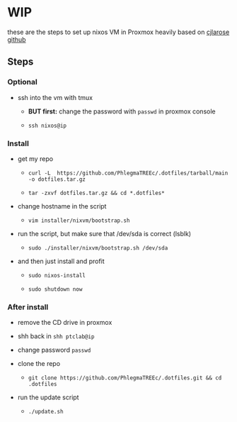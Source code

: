 # WIP
these are the steps to set up nixos VM in Proxmox
heavily based on [cjlarose github](https://github.com/cjlarose/nixos-dev-env/blob/3285f8f05d5f259c47e1ddab3bf4e0e18686ac27/README.md)

## Steps

### Optional
- ssh into the vm with tmux

  - **BUT first:** change the password with `passwd` in proxmox console

  - `ssh nixos@ip`

### Install

- get my repo

  - `curl -L  https://github.com/PhlegmaTREEc/.dotfiles/tarball/main -o dotfiles.tar.gz`

  - `tar -zxvf dotfiles.tar.gz && cd *.dotfiles*`

- change hostname in the script

  - ```vim installer/nixvm/bootstrap.sh```

- run the script, but make sure that /dev/sda is correct (lsblk)
  
  - `sudo ./installer/nixvm/bootstrap.sh /dev/sda`

- and then just install and profit

  - `sudo nixos-install`

  - `sudo shutdown now`

### After install

- remove the CD drive in proxmox

- shh back in `shh ptclab@ip`

- change password `passwd`

- clone the repo

  - `git clone https://github.com/PhlegmaTREEc/.dotfiles.git && cd .dotfiles`

- run the update script

  - `./update.sh`
